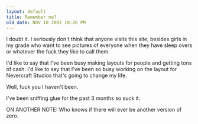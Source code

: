 ```yaml
---
layout: default
title: Remember me?
old_date: NOV 10 2002 10:26 PM
---
```


I doubt it. I seriously don't think that anyone visits this site, besides
girls in my grade who want to see pictures of everyone when they have sleep
overs or whatever the fuck they like to call them.

I'd like to say that I've been busy making layouts for people and getting tons
of cash. I'd like to say that I've been so busy working on the layout for
Nevercraft Studios that's going to change my life.

Well, fuck you I haven't been.

I've been sniffing glue for the past 3 months so suck it.

ON ANOTHER NOTE: Who knows if there will ever be another version of zero.
